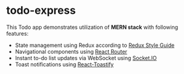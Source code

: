 # todo-express

This Todo app demonstrates utilization of **MERN stack** with following features:
- State management using Redux according to [Redux Style Guide](https://redux.js.org/style-guide/style-guide)
- Navigational components using [React Router](https://reactrouter.com/web)
- Instant to-do list updates via WebSocket using [Socket.IO](https://socket.io/)
- Toast notifications using [React-Toastify](https://www.npmjs.com/package/react-toastify)
